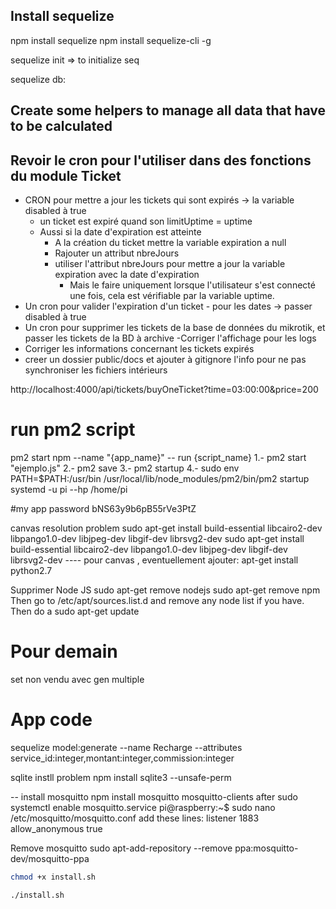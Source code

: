 ## Install sequelize

npm install sequelize
npm install sequelize-cli -g

sequelize init => to initialize seq

sequelize db:

## Create some helpers to manage all data that have to be calculated

## Revoir le cron pour l'utiliser dans des fonctions du module Ticket

- CRON pour mettre a jour les tickets qui sont expirés -> la variable disabled à true
  - un ticket est expiré quand son limitUptime = uptime
  - Aussi si la date d'expiration est atteinte
    - A la création du ticket mettre la variable expiration a null
    - Rajouter un attribut nbreJours
    - utiliser l'attribut nbreJours pour mettre a jour la variable expiration avec la date d'expiration
      - Mais le faire uniquement lorsque l'utilisateur s'est connecté une fois, cela est vérifiable par la variable uptime.
- Un cron pour valider l'expiration d'un ticket - pour les dates -> passer disabled à true
- Un cron pour supprimer les tickets de la base de données du mikrotik, et passer les tickets de la BD à archive
  -Corriger l'affichage pour les logs
- Corriger les informations concernant les tickets expirés
- creer un dossier public/docs et ajouter à gitignore l'info pour ne pas synchroniser les fichiers intérieurs

http://localhost:4000/api/tickets/buyOneTicket?time=03:00:00&price=200

# run pm2 script

pm2 start npm --name "{app_name}" -- run {script_name}
1.- pm2 start "ejemplo.js"
2.- pm2 save
3.- pm2 startup
4.- sudo env PATH=$PATH:/usr/bin /usr/local/lib/node_modules/pm2/bin/pm2 startup systemd -u pi --hp /home/pi

#my app password
bNS63y9b6pB55rVe3PtZ

canvas resolution problem
sudo apt-get install build-essential libcairo2-dev libpango1.0-dev libjpeg-dev libgif-dev librsvg2-dev
sudo apt-get install build-essential libcairo2-dev libpango1.0-dev libjpeg-dev libgif-dev librsvg2-dev
---- pour canvas , eventuellement ajouter: apt-get install python2.7

Supprimer Node JS
sudo apt-get remove nodejs
sudo apt-get remove npm
Then go to /etc/apt/sources.list.d and remove any node list if you have. Then do a
sudo apt-get update


# Pour demain

set non vendu avec gen multiple

# App code


sequelize model:generate --name Recharge --attributes service_id:integer,montant:integer,commission:integer


sqlite instll problem
npm install sqlite3 --unsafe-perm

-- install mosquitto 
npm install mosquitto mosquitto-clients
after
sudo systemctl enable mosquitto.service
pi@raspberry:~$ sudo nano /etc/mosquitto/mosquitto.conf
add these lines:
listener 1883
allow_anonymous true

Remove mosquitto
sudo apt-add-repository --remove ppa:mosquitto-dev/mosquitto-ppa




````bash
chmod +x install.sh
````
````bash
./install.sh
````